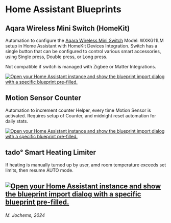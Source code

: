 # Home Assistant Blueprints

## Aqara Wireless Mini Switch (HomeKit)
Automation to configure the [Aqara Wireless Mini Switch](https://www.aqara.com/en/product/wireless-mini-switch/) Model: WXKG11LM setup in Home Assistant with HomeKit Devices Integration.
Switch has a single button that can be configured to control various smart accessories, using Single press, Double press, or Long press.

Not compatible if switch is managed with Zigbee or Matter Integrations.
  
<a href="https://my.home-assistant.io/redirect/blueprint_import/?blueprint_url=https%3A%2F%2Fgithub.com%2Fpr2me%2Fhome-assistant%2Fblob%2Fmain%2FBlueprints%2Faqara_wireless_mini_switch_homekit.yaml" target="_blank" rel="noreferrer noopener"><img src="https://my.home-assistant.io/badges/blueprint_import.svg" alt="Open your Home Assistant instance and show the blueprint import dialog with a specific blueprint pre-filled." /></a>

## Motion Sensor Counter
Automation to increment counter Helper, every time Motion Sensor is activated. 
Requires setup of Counter, and midnight reset automation for daily stats.

[![Open your Home Assistant instance and show the blueprint import dialog with a specific blueprint pre-filled.](https://my.home-assistant.io/badges/blueprint_import.svg)](https://my.home-assistant.io/redirect/blueprint_import/?blueprint_url=https%3A%2F%2Fgithub.com%2Fpr2me%2Fhome-assistant%2Fblob%2Fmain%2FBlueprints%2Fmotion_sensor_counter.yaml)

## tado° Smart Heating Limiter
If heating is manually turned up by user, amd room temperature exceeds set limits, then resume AUTO mode.

[![Open your Home Assistant instance and show the blueprint import dialog with a specific blueprint pre-filled.](https://my.home-assistant.io/badges/blueprint_import.svg)](https://my.home-assistant.io/redirect/blueprint_import/?blueprint_url=https%3A%2F%2Fgithub.com%2Fpr2me%2FHome-Assistant%2Fblob%2Fmain%2FBlueprints%2Ftado_smart_heating_limiter.yaml)
---
###### M. Jochems, 2024
